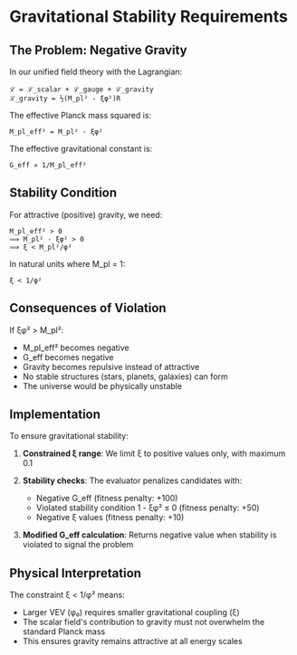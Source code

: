 # Gravitational Stability Requirements

## The Problem: Negative Gravity

In our unified field theory with the Lagrangian:
```
ℒ = ℒ_scalar + ℒ_gauge + ℒ_gravity
ℒ_gravity = ½(M_pl² - ξφ²)R
```

The effective Planck mass squared is:
```
M_pl_eff² = M_pl² - ξφ²
```

The effective gravitational constant is:
```
G_eff ∝ 1/M_pl_eff²
```

## Stability Condition

For attractive (positive) gravity, we need:
```
M_pl_eff² > 0
⟹ M_pl² - ξφ² > 0
⟹ ξ < M_pl²/φ²
```

In natural units where M_pl = 1:
```
ξ < 1/φ²
```

## Consequences of Violation

If ξφ² > M_pl²:
- M_pl_eff² becomes negative
- G_eff becomes negative
- Gravity becomes repulsive instead of attractive
- No stable structures (stars, planets, galaxies) can form
- The universe would be physically unstable

## Implementation

To ensure gravitational stability:

1. **Constrained ξ range**: We limit ξ to positive values only, with maximum 0.1
2. **Stability checks**: The evaluator penalizes candidates with:
   - Negative G_eff (fitness penalty: +100)
   - Violated stability condition 1 - ξφ² ≤ 0 (fitness penalty: +50)
   - Negative ξ values (fitness penalty: +10)

3. **Modified G_eff calculation**: Returns negative value when stability is violated to signal the problem

## Physical Interpretation

The constraint ξ < 1/φ² means:
- Larger VEV (φ₀) requires smaller gravitational coupling (ξ)
- The scalar field's contribution to gravity must not overwhelm the standard Planck mass
- This ensures gravity remains attractive at all energy scales 